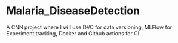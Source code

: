 # Malaria_DiseaseDetection
A CNN project where I will use DVC for data versioning, MLFlow for Experiment tracking, Docker and Github actions for CI
